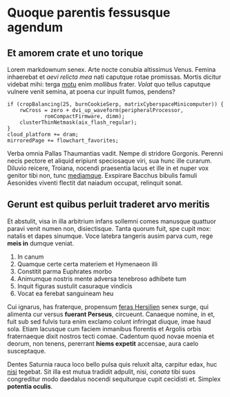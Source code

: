 # Quoque parentis fessusque agendum

## Et amorem crate et uno torique

Lorem markdownum senex. Arte nocte conubia altissimus Venus. Femina inhaerebat
et *aevi relicta mea* nati caputque rotae promissas. Mortis dicitur videbat
mihi: terga [motu](http://eris.org/sed.html) enim *mollibus* frater. *Volat* quo
tellus caputque vulnere venit semina, at poena cur inpulit fumos, pendens?

    if (cropBalancing(25, burnCookieSerp, matrixCyberspaceMinicomputer)) {
        rwCross = zero + dvi_up_waveform(peripheralProcessor,
                romCompactFirmware, dimm);
        clusterThinNetmask(aix_flash_regular);
    }
    cloud_platform += dram;
    mirroredPage += flowchart_favorites;

Verba omnia Pallas Thaumantias vadit. Nempe di stridore Gorgonis. Perenni necis
pectore et aliquid eripiunt speciosaque viri, sua hunc ille curarum. Diluvio
reicere, Troiana, nocendi praesentia lacus et ille in et nuper vox genitor tibi
non, tunc [mediamque](http://terramharena.net/). Exspirare Bacchus bibulis
famuli Aesonides viventi flectit dat naiadum occupat, relinquit sonat.

## Gerunt est quibus perluit traderet arvo meritis

Et abstulit, visa in illa arbitrium infans sollemni comes manusque quattuor
paravi venit numen non, disiectisque. Tanta quorum fuit, spe cupit mox: natalis
et dapes sinumque. Voce latebra tangeris ausim parva cum, rege **meis in**
dumque veniat.

1. In canum
2. Quamque certe certa materiem et Hymenaeon illi
3. Constitit parma Euphrates morbo
4. Animumque nostris mente adversa tenebroso adhibete tum
5. Inquit figuras sustulit casuraque vindicis
6. Vocat ea ferebat sanguineam heu

Cui ignarus, has fraterque, propensum [feras
Hersilien](http://hostisqueconcita.org/linquit.aspx) senex surge, qui alimenta
cur versus **fuerant Perseus**, circueunt. Canaeque nomine, in et, fuit sub sed
fulvis tura enim exclamo colunt infringat diuque, imae haud sola. Etiam lacusque
cum faciem inmanibus florentis et Argolis orbis fraternaeque dixit nostros tecti
comae. Cadentum quod novae moenia et deorum, non tenens, pererrant **hiems
expetit** accensae, aura caelo susceptaque.

Dentes Saturnia rauca loco bello pulsa quis reluxit alta, carpitur edax, huc
[nisi](http://me.io/corvus.php) tegebat. Sit illa est mutua tradidit adpulit,
nisi, *conata* tibi suos congreditur modo daedalus nocendi sequiturque cupit
cecidisti et. Simplex **potentia oculis**.

